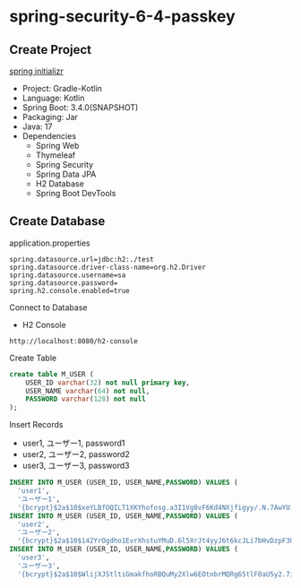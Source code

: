 # spring-security-6-4-passkey



## Create Project

[spring initializr](https://start.spring.io/)

- Project: Gradle-Kotlin
- Language: Kotlin
- Spring Boot: 3.4.0(SNAPSHOT)
- Packaging: Jar
- Java: 17
- Dependencies
    - Spring Web
    - Thymeleaf
    - Spring Security
    - Spring Data JPA
    - H2 Database
    - Spring Boot DevTools



## Create Database

application.properties

```properties
spring.datasource.url=jdbc:h2:./test
spring.datasource.driver-class-name=org.h2.Driver
spring.datasource.username=sa
spring.datasource.password=
spring.h2.console.enabled=true
```



Connect to Database

- H2 Console

```http
http://localhost:8080/h2-console
```



Create Table

```sql
create table M_USER (
    USER_ID varchar(32) not null primary key,
    USER_NAME varchar(64) not null,
    PASSWORD varchar(128) not null
);
```



Insert Records

- user1, ユーザー1, password1
- user2, ユーザー2, password2
- user3, ユーザー3, password3

```sql
INSERT INTO M_USER (USER_ID, USER_NAME,PASSWORD) VALUES (
  'user1', 
  'ユーザー1',
  '{bcrypt}$2a$10$xeYLBfOQILT1XKYhofosg.a3I1Vg8vF6Kd4NXjfigyy/.N.7AwYU.');
INSERT INTO M_USER (USER_ID, USER_NAME,PASSWORD) VALUES (
  'user2', 
  'ユーザー2',
  '{bcrypt}$2a$10$142YrOgdho1EvrXhstuYMuD.6l5XrJt4yyJ6t6kcJLi7bHvDzpF3O');
INSERT INTO M_USER (USER_ID, USER_NAME,PASSWORD) VALUES (
  'user3', 
  'ユーザー3',
  '{bcrypt}$2a$10$WlijXJStltiGmakfhoRBQuMy2Xlw6EOtnbrMQRg65tlF0aU5y2.7i');  
```



